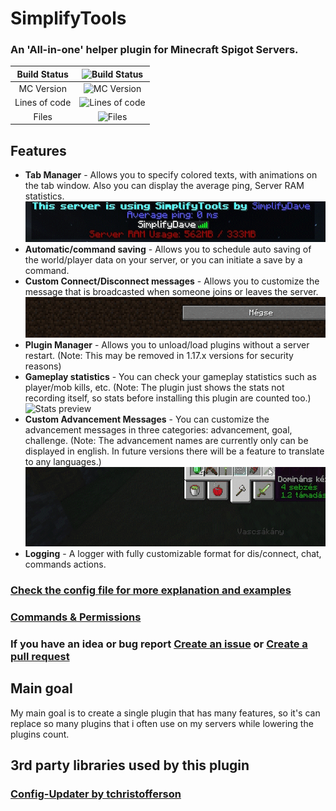 # SimplifyTools  
### An 'All-in-one' helper plugin for Minecraft Spigot Servers.
|  Build Status |                    ![ Build Status](https://ci.dit-services.tk/buildStatus/icon?job=DIT-System)                   |
|:-------------:|:-----------------------------------------------------------------------------------------------------------------:|
|   MC Version  | ![ MC Version](https://ci.dit-services.tk/job/SimplifyTools/badge/icon?subject=MC&status=1.16.5&color=darkblue) |
| Lines of code |               ![ Lines of code](https://tokei.rs/b1/github/LabodiDavid/SimplifyTools?category=code)               |
|     Files     |                   ![ Files](https://tokei.rs/b1/github/LabodiDavid/SimplifyTools?category=files)                  |
## Features

 - **Tab Manager** - Allows you to specify colored texts, with animations on the tab window.
		 Also you can display the average ping, Server RAM statistics.
 ![Tab manager preview](docs/img/1.gif)
 - **Automatic/command saving** - Allows you to schedule auto saving of the world/player data on your server, or you can initiate a save by a command.
 - **Custom Connect/Disconnect messages** - Allows you to customize the message that is broadcasted when someone joins or leaves the server.
  ![Connect messages preview](docs/img/2.gif)
 - **Plugin Manager** - Allows you to unload/load plugins without a server restart.
 (Note: This may be removed in 1.17.x versions for security reasons)
 - **Gameplay statistics** - You can check your gameplay statistics such as player/mob kills, etc.
 (Note: The plugin just shows the stats not recording itself, so stats before installing this plugin are counted too.)
  ![Stats preview](docs/img/3.gif)
 - **Custom Advancement Messages** - You can customize the advancement messages in three categories: advancement, goal, challenge. 
 (Note: The advancement names are currently only can be displayed in english. In future versions there will be a feature to translate to any languages.)
  ![Advancement Messages preview](docs/img/4.gif)
 - **Logging** - A logger with fully customizable format for dis/connect, chat, commands actions.
### [Check the config file for more explanation and examples](https://github.com/LabodiDavid/SimplifyTools/blob/main/src/main/resources/config.yml)

### [Commands & Permissions](docs/cmd_perms.md)

### If you have an idea or bug report [Create an issue](https://github.com/LabodiDavid/SimplifyTools/issues/new/choose) or [Create a pull request](https://github.com/LabodiDavid/SimplifyTools/compare)

## Main goal
My main goal is to create a single plugin that has many features, so it's can replace so many plugins that i often use on my servers while lowering the plugins count.

## 3rd party libraries used by this plugin
### [Config-Updater by tchristofferson](https://github.com/tchristofferson/Config-Updater)
